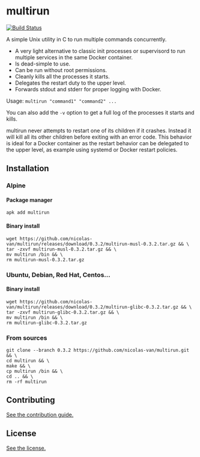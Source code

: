 
# multirun

[![Build Status](https://cloud.drone.io/api/badges/nicolas-van/multirun/status.svg)](https://cloud.drone.io/nicolas-van/multirun)

A simple Unix utility in C to run multiple commands concurrently.

* A very light alternative to classic init processes or supervisord to run multiple services in the same Docker container.
* Is dead-simple to use.
* Can be run without root permissions.
* Cleanly kills all the processes it starts.
* Delegates the restart duty to the upper level.
* Forwards stdout and stderr for proper logging with Docker.

Usage: `multirun "command1" "command2" ...`

You can also add the `-v` option to get a full log of the processes it starts and kills.

multirun never attempts to restart one of its children if it crashes. Instead it will kill all its other children before exiting with an error code. This behavior is ideal for a Docker container as the restart behavior can be delegated to the upper level, as example using systemd or Docker restart policies.

## Installation

### Alpine

#### Package manager

```
apk add multirun
```

#### Binary install

```
wget https://github.com/nicolas-van/multirun/releases/download/0.3.2/multirun-musl-0.3.2.tar.gz && \
tar -zxvf multirun-musl-0.3.2.tar.gz && \
mv multirun /bin && \
rm multirun-musl-0.3.2.tar.gz
```

### Ubuntu, Debian, Red Hat, Centos...

#### Binary install

```
wget https://github.com/nicolas-van/multirun/releases/download/0.3.2/multirun-glibc-0.3.2.tar.gz && \
tar -zxvf multirun-glibc-0.3.2.tar.gz && \
mv multirun /bin && \
rm multirun-glibc-0.3.2.tar.gz
```

### From sources

    git clone --branch 0.3.2 https://github.com/nicolas-van/multirun.git && \
    cd multirun && \
    make && \
    cp multirun /bin && \
    cd .. && \
    rm -rf multirun

## Contributing

[See the contribution guide.](CONTRIBUTING.md)

## License

[See the license.](LICENSE.md)
